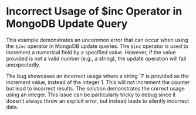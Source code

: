# Incorrect Usage of $inc Operator in MongoDB Update Query

This example demonstrates an uncommon error that can occur when using the `$inc` operator in MongoDB update queries.  The `$inc` operator is used to increment a numerical field by a specified value. However, if the value provided is not a valid number (e.g., a string), the update operation will fail unexpectedly.

The bug showcases an incorrect usage where a string '1' is provided as the increment value, instead of the integer 1. This will not increment the counter but lead to incorrect results. The solution demonstrates the correct usage using an integer.  This issue can be particularly tricky to debug since it doesn't always throw an explicit error, but instead leads to silently incorrect data.